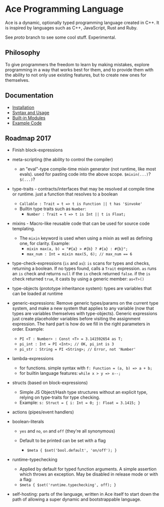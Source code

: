 # Ace Programming Language

Ace is a dynamic, optionally typed programming language created in C++.
It is inspired by languages such as C++, JavaScript, Rust and Ruby.


See *proto* branch to see some cool stuff. Experimental.


## Philosophy

To give programmers the freedom to learn by making mistakes, explore programming in a way that works best for them, and to provide them with the ability to not only use existing features, but to create new ones for themselves.

## Documentation

- [Installation](./docs/installation.md)
- [Syntax and Usage](./docs/syntax.md)
- [Built-in Modules](./docs/built-in-modules.md)
- [Example Code](./examples)

## Roadmap 2017

* Finish block-expressions

* meta-scripting (the ability to control the compiler)
    * an "eval"-type compile-time mixin generator (not runtime, like most evals). used for pasting code into the above scope. `$mixin(...)`? `$(...)`?

* type-traits - contracts/interfaces that may be resolved at compile time or runtime. just a function that resolves to a boolean
    * `Callable : Trait = t => t is Function || t has '$invoke'`
    * Builtin type traits such as `Number`:
        * `Number : Trait = t => t is Int || t is Float;`

* mixins - Macro-like reusable code that can be used for source code templating.
    * The `mixin` keyword is used when using a mixin as well as defining one, for clarity. Example:
        * `mixin max(a, b) = "#{a} > #{b} ? #{a} : #{b}";`
        * `max_num : Int = mixin max(5, 6); // max_num == 6`

* type-check-expressions (`is` and `as`): `is` scans for types and checks, returning a boolean. If no types found, calls a `Trait` expression. `as` runs an `is` check and returns `null` if the `is` check returned `false`. if the `is` check returned `true`, it casts by using a generic member: `as<T>()`

* type-objects (prototype inheritance system): types are variables that can be loaded at runtime

* generic-expressions: Remove generic types/params on the current type system, and make a new system that applies to any variable (now that types are variables themselves with type-objects). Generic expressions just create placeholder variables before visiting the assignment expression. The hard part is how do we fill in the right parameters in order. Example:
    * `PI <T : Number> : Const <T> = 3.141592654 as T;`
    * `pi_int : Int = PI <Int>; // OK, pi_int is 3`
    * `pi_str : String = PI <String>; // Error, not 'Number'`

* lambda-expressions
    * for functions. simple syntax with `f: Function = (a, b) => a + b;`
    * for builtin language features: `while x > y => x--;`

* structs (based on block-expressions)
    * Simple JS Object/Hash type structures without an explicit type, relying on type-traits for type checking.
    * Example: `s: Struct = { i: Int = 0; j: Float = 3.1415; }`

* actions (pipes/event handlers)

* boolean-literals
    * `yes` and `no`, `on` and `off` (they're all synonymous)
    * Default to be printed can be set with a flag

        * `$meta { $set('bool.default', 'on/off'); }`

* runtime-typechecking
    * Applied by default for typed function arguments. A simple assertion which throws an exception. May be disabled in release mode or with a flag:
    * `$meta { $set('runtime.typechecking', off); }`

* self-hosting: parts of the language, written in Ace itself to start down the path of allowing a super dynamic and bootstrappable language.
